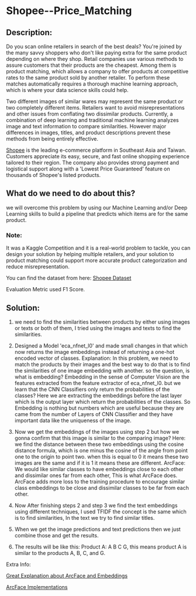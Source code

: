 # Shopee--Price_Matching

## Description:

Do you scan online retailers in search of the best deals? You're joined by the many savvy shoppers who don't like paying extra for the same product depending on where they shop. Retail companies use various methods to assure customers that their products are the cheapest. Among them is product matching, which allows a company to offer products at competitive rates to the same product sold by another retailer. To perform these matches automatically requires a thorough machine learning approach, which is where your data science skills could help.

Two different images of similar wares may represent the same product or two completely different items. Retailers want to avoid misrepresentations and other issues from conflating two dissimilar products. Currently, a combination of deep learning and traditional machine learning analyzes image and text information to compare similarities. However major differences in images, titles, and product descriptions prevent these methods from being entirely effective.

[Shopee](https://shopee.com/) is the leading e-commerce platform in Southeast Asia and Taiwan. Customers appreciate its easy, secure, and fast online shopping experience tailored to their region. The company also provides strong payment and logistical support along with a 'Lowest Price Guaranteed' feature on thousands of Shopee's listed products. 

## What do we need to do about this?

we will overcome this problem by using our Machine Learning and/or Deep Learning skills to build a pipeline that predicts which items are for the same product.

### Note:

It was a Kaggle Competition and it is a real-world problem to tackle, you can design your solution by helping multiple retailers, and your solution to product matching could support more accurate product categorization and reduce misrepresentation. 

You can find the dataset from here: [Shopee Dataset](https://www.kaggle.com/competitions/shopee-product-matching/data)

Evaluation Metric used F1 Score.

## Solution:

1) we need to find the similarities between products by either using images or texts or both of them, I tried using the images and texts to find the similarities.

2) Designed a Model 'eca_nfnet_l0' and made small changes in that which now returns the image embeddings instead of returning a one-hot encoded vector of classes.
Explanation:
In this problem, we need to match the products by their images and the best way to do that is to find the similarities of one image embedding with another. so the question, is
what is embedding? Embedding in the sense of Computer Vision are the features extracted from the feature extractor of eca_nfnet_l0. but we learn that the CNN Classifiers only return the probabilities of the classes?
Here we are extracting the embeddings before the last layer which is the output layer which return the probabilities of the classes.
So Embedding is nothing but numbers which are useful because they are came from the number of Layers of CNN Classifier and they have important data like the uniqueness of the image. 

3) Now we get the embeddings of the images using step 2 but how we gonna confirm that this image is similar to the comparing image?
Here: we find the distance between these two embeddings using the cosine distance formula, which is one minus the cosine of the angle from point one to the origin to point two. when this is equal to 0 it means these two images are the same and if it is 1 it means these are different.
ArcFace: We would like similar classes to have embeddings close to each other and dissimilar ones far from each other, This is what ArcFace does. ArcFace adds more loss to the training procedure to encourage similar class embeddings to be close and dissimilar classes to be far from each other.

4) Now After finishing steps 2 and step 3 we find the text embeddings using different techniques, I used TFIDF the concept is the same which is to find similarities, In the text we try to find similar titles.
5) When we get the image predictions and text predictions then we just combine those and get the results.
6) The results will be like this: Product A: A B C G, this means product A is similar to the products A, B, C, and G.

Extra Info: 

[Great Explanation about ArcFace and Embeddings](https://www.kaggle.com/c/shopee-product-matching/discussion/226279)

[ArcFace Implementations](https://www.kaggle.com/code/slawekbiel/arcface-explained)
